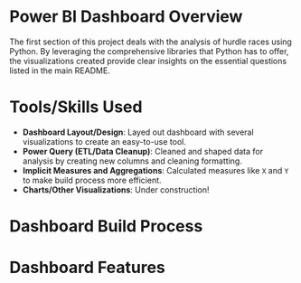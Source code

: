 # Power BI Dashboard Overview
The first section of this project deals with the analysis of hurdle races using Python. By leveraging the comprehensive libraries that Python has to offer, the visualizations created provide clear insights on the essential questions listed in the main README. 
# Tools/Skills Used
- **Dashboard Layout/Design**: Layed out dashboard with several visualizations to create an easy-to-use tool.
- **Power Query (ETL/Data Cleanup)**: Cleaned and shaped data for analysis by creating new columns and cleaning formatting.
- **Implicit Measures and Aggregations**: Calculated measures like `X` and `Y` to make build process more efficient.
- **Charts/Other Visualizations**: Under construction!

# Dashboard Build Process

# Dashboard Features